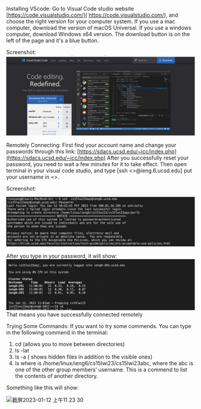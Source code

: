 Installing VScode: Go to Visual Code studio website [https://code.visualstudio.com/]( https://code.visualstudio.com/), and choose the right version for your computer system. If you use a mac computer, download the version of macOS Universal. If you use a windows computer, download Windows x64 version. The download button is on the left of the page and it's a blue button. 

Screenshot: ![Image](https://github.com/yiy013079/cse15l-lab-reports/blob/main/%E6%88%AA%E5%B1%8F2023-01-12%20%E4%B8%8A%E5%8D%8811.11.28.png?raw=true)

Remotely Connecting: First find your account name and change your passwords through this link: 
[https://sdacs.ucsd.edu/~icc/index.php](https://sdacs.ucsd.edu/~icc/index.php) 
After you successfully reset your password, you need to wait a few minutes for it to take effect.
Then open terminal in your visual code studio, and type
[ssh <>@ieng.6.ucsd.edu] put your username in <>.

Screenshot: 
 
![Image](https://github.com/yiy013079/cse15l-lab-reports/blob/main/%E6%88%AA%E5%B1%8F2023-01-12%20%E4%B8%8A%E5%8D%8811.19.29.png?raw=true)

 
After you type in your password, it will show:
 ![Image](https://github.com/yiy013079/cse15l-lab-reports/blob/main/%E6%88%AA%E5%B1%8F2023-01-12%20%E4%B8%8A%E5%8D%8811.20.11.png?raw=true)
That means you have successfully connected remotely

Trying Some Commands: If you want to try some commends. You can type in the following commend in the terminal:
1. cd (allows you to move between directories)
2. ls -lat 
3. ls -a ( shows hidden files in addition to the visible ones)
4. ls <directory> where <directory> is /home/linux/ieng6/cs15lwi23/cs15lwi23abc, where the abc is one of the other group members’ username. This is a commend to list the contents of another directory. 

 Something like this will show: 

<img width="787" alt="截屏2023-01-12 上午11 23 30" src="https://user-images.githubusercontent.com/122562034/212178327-5bb2f402-e842-4565-8dba-e7a7a2bad843.png">


